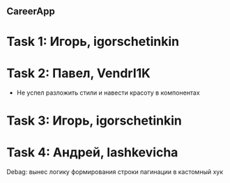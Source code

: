 ## CareerApp

# Task 1: Игорь, igorschetinkin

# Task 2: Павел, VendrI1K

- Не успел разложить стили и навести красоту в компонентах

# Task 3: Игорь, igorschetinkin

# Task 4: Андрей, lashkevicha

Debag: вынес логику формирования строки пагинации в кастомный хук
